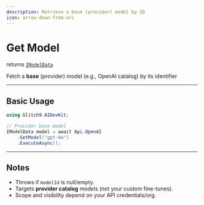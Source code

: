 ```yaml
---
description: Retrieve a base (provider) model by ID
icon: arrow-down-from-arc
---
```


# Get Model

returns [`IModelData`](https://glitch9inc.github.io/DocFx.AIDevKit/api/Glitch9.AIDevKit.IModelData.html)

Fetch a **base** (provider) model (e.g., OpenAI catalog) by its identifier

***

## Basic Usage

```csharp
using Glitch9.AIDevKit;

// Provider base model
IModelData model = await Api.OpenAI
    .GetModel("gpt-4o")
    .ExecuteAsync();
```

***

## Notes

* Throws if `modelId` is null/empty.
* Targets **provider catalog** models (not your custom fine-tunes).
* Scope and visibility depend on your API credentials/org.
